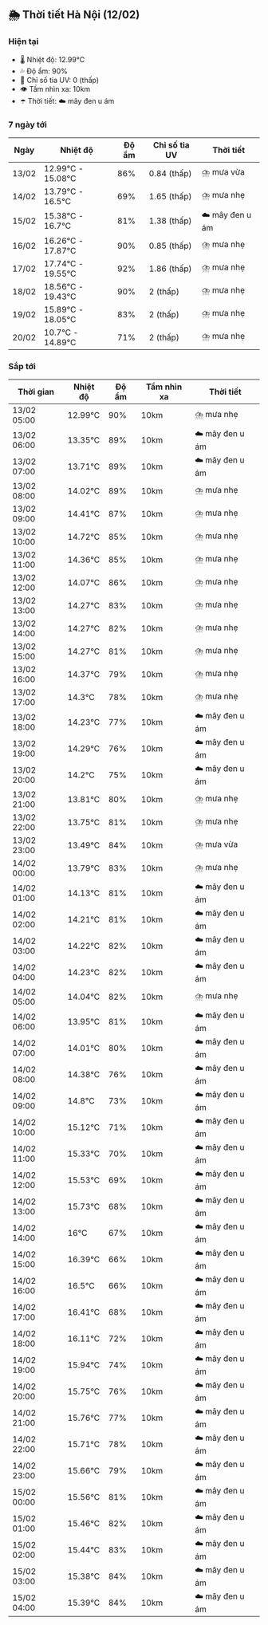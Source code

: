 ## 🌦️ Thời tiết Hà Nội (12/02)

### Hiện tại

- 🌡️ Nhiệt độ: 12.99℃
- 💦 Độ ẩm: 90%
- 🌟 Chỉ số tia UV: 0 (thấp)
- 👁️ Tầm nhìn xa: 10km
- ☂️ Thời tiết: ☁️ mây đen u ám

### 7 ngày tới

| Ngày | Nhiệt độ | Độ ẩm | Chỉ số tia UV | Thời tiết |
| --- | --- | --- | --- | --- |
| 13/02 | 12.99℃ - 15.08℃ | 86% | 0.84 (thấp) | ⛈️ mưa vừa |
| 14/02 | 13.79℃ - 16.5℃ | 69% | 1.65 (thấp) | ⛈️ mưa nhẹ |
| 15/02 | 15.38℃ - 16.7℃ | 81% | 1.38 (thấp) | ☁️ mây đen u ám |
| 16/02 | 16.26℃ - 17.87℃ | 90% | 0.85 (thấp) | ⛈️ mưa nhẹ |
| 17/02 | 17.74℃ - 19.55℃ | 92% | 1.86 (thấp) | ⛈️ mưa nhẹ |
| 18/02 | 18.56℃ - 19.43℃ | 90% | 2 (thấp) | ⛈️ mưa nhẹ |
| 19/02 | 15.89℃ - 18.05℃ | 83% | 2 (thấp) | ⛈️ mưa nhẹ |
| 20/02 | 10.7℃ - 14.89℃ | 71% | 2 (thấp) | ⛈️ mưa nhẹ |

### Sắp tới

| Thời gian | Nhiệt độ | Độ ẩm | Tầm nhìn xa | Thời tiết |
| --- | --- | --- | --- | --- |
| 13/02 05:00 | 12.99℃ | 90% | 10km | ⛈️ mưa nhẹ |
| 13/02 06:00 | 13.35℃ | 89% | 10km | ☁️ mây đen u ám |
| 13/02 07:00 | 13.71℃ | 89% | 10km | ☁️ mây đen u ám |
| 13/02 08:00 | 14.02℃ | 89% | 10km | ⛈️ mưa nhẹ |
| 13/02 09:00 | 14.41℃ | 87% | 10km | ⛈️ mưa nhẹ |
| 13/02 10:00 | 14.72℃ | 85% | 10km | ⛈️ mưa nhẹ |
| 13/02 11:00 | 14.36℃ | 85% | 10km | ⛈️ mưa nhẹ |
| 13/02 12:00 | 14.07℃ | 86% | 10km | ⛈️ mưa nhẹ |
| 13/02 13:00 | 14.27℃ | 83% | 10km | ⛈️ mưa nhẹ |
| 13/02 14:00 | 14.27℃ | 82% | 10km | ⛈️ mưa nhẹ |
| 13/02 15:00 | 14.27℃ | 81% | 10km | ⛈️ mưa nhẹ |
| 13/02 16:00 | 14.37℃ | 79% | 10km | ⛈️ mưa nhẹ |
| 13/02 17:00 | 14.3℃ | 78% | 10km | ⛈️ mưa nhẹ |
| 13/02 18:00 | 14.23℃ | 77% | 10km | ☁️ mây đen u ám |
| 13/02 19:00 | 14.29℃ | 76% | 10km | ☁️ mây đen u ám |
| 13/02 20:00 | 14.2℃ | 75% | 10km | ☁️ mây đen u ám |
| 13/02 21:00 | 13.81℃ | 80% | 10km | ⛈️ mưa nhẹ |
| 13/02 22:00 | 13.75℃ | 81% | 10km | ⛈️ mưa nhẹ |
| 13/02 23:00 | 13.49℃ | 84% | 10km | ⛈️ mưa vừa |
| 14/02 00:00 | 13.79℃ | 83% | 10km | ⛈️ mưa nhẹ |
| 14/02 01:00 | 14.13℃ | 81% | 10km | ☁️ mây đen u ám |
| 14/02 02:00 | 14.21℃ | 81% | 10km | ☁️ mây đen u ám |
| 14/02 03:00 | 14.22℃ | 82% | 10km | ☁️ mây đen u ám |
| 14/02 04:00 | 14.23℃ | 82% | 10km | ☁️ mây đen u ám |
| 14/02 05:00 | 14.04℃ | 82% | 10km | ⛈️ mưa nhẹ |
| 14/02 06:00 | 13.95℃ | 81% | 10km | ☁️ mây đen u ám |
| 14/02 07:00 | 14.01℃ | 80% | 10km | ☁️ mây đen u ám |
| 14/02 08:00 | 14.38℃ | 76% | 10km | ☁️ mây đen u ám |
| 14/02 09:00 | 14.8℃ | 73% | 10km | ☁️ mây đen u ám |
| 14/02 10:00 | 15.12℃ | 71% | 10km | ☁️ mây đen u ám |
| 14/02 11:00 | 15.33℃ | 70% | 10km | ☁️ mây đen u ám |
| 14/02 12:00 | 15.53℃ | 69% | 10km | ☁️ mây đen u ám |
| 14/02 13:00 | 15.73℃ | 68% | 10km | ☁️ mây đen u ám |
| 14/02 14:00 | 16℃ | 67% | 10km | ☁️ mây đen u ám |
| 14/02 15:00 | 16.39℃ | 66% | 10km | ☁️ mây đen u ám |
| 14/02 16:00 | 16.5℃ | 66% | 10km | ☁️ mây đen u ám |
| 14/02 17:00 | 16.41℃ | 68% | 10km | ☁️ mây đen u ám |
| 14/02 18:00 | 16.11℃ | 72% | 10km | ☁️ mây đen u ám |
| 14/02 19:00 | 15.94℃ | 74% | 10km | ☁️ mây đen u ám |
| 14/02 20:00 | 15.75℃ | 76% | 10km | ☁️ mây đen u ám |
| 14/02 21:00 | 15.76℃ | 77% | 10km | ☁️ mây đen u ám |
| 14/02 22:00 | 15.71℃ | 78% | 10km | ☁️ mây đen u ám |
| 14/02 23:00 | 15.66℃ | 79% | 10km | ☁️ mây đen u ám |
| 15/02 00:00 | 15.56℃ | 81% | 10km | ☁️ mây đen u ám |
| 15/02 01:00 | 15.46℃ | 82% | 10km | ☁️ mây đen u ám |
| 15/02 02:00 | 15.44℃ | 83% | 10km | ☁️ mây đen u ám |
| 15/02 03:00 | 15.38℃ | 84% | 10km | ☁️ mây đen u ám |
| 15/02 04:00 | 15.39℃ | 84% | 10km | ☁️ mây đen u ám |
